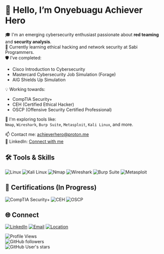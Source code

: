 # 👋 Hello, I’m Onyebuagu Achiever Hero

🎓 I'm an emerging cybersecurity enthusiast passionate about **red teaming** and **security analysis**.  
🔐 Currently learning ethical hacking and network security at Sabi Programmers.  
🛡️ I’ve completed:
- Cisco Introduction to Cybersecurity
- Mastercard Cybersecurity Job Simulation (Forage)
- AIG Shields Up Simulation

💡 Working towards:
- CompTIA Security+
- CEH (Certified Ethical Hacker)
- OSCP (Offensive Security Certified Professional)

🔭 I'm exploring tools like:  
`Nmap`, `Wireshark`, `Burp Suite`, `Metasploit`, `Kali Linux`, and more.

📫 Contact me: achieverhero@proton.me  
🔗 LinkedIn: [Connect with me](https://www.linkedin.com/in/achiever-onyebuagu-267958369)  

## 🛠️ Tools & Skills
![Linux](https://img.shields.io/badge/Linux-FCC624?logo=linux&logoColor=black&style=flat)
![Kali Linux](https://img.shields.io/badge/Kali_Linux-557C94?logo=kali-linux&logoColor=white&style=flat)
![Nmap](https://img.shields.io/badge/Nmap-004575?logo=nmap&logoColor=white&style=flat)
![Wireshark](https://img.shields.io/badge/Wireshark-1679A7?logo=wireshark&logoColor=white&style=flat)
![Burp Suite](https://img.shields.io/badge/Burp_Suite-FF6F00?logo=burpsuite&logoColor=white&style=flat)
![Metasploit](https://img.shields.io/badge/Metasploit-000000?logo=metasploit&logoColor=white&style=flat)

## 🎯 Certifications (In Progress)
![CompTIA Security+](https://img.shields.io/badge/Security%2B-In_Progress-red?logo=comptia&style=flat)
![CEH](https://img.shields.io/badge/CEH-In_Progress-red?logo=ec-council&style=flat)
![OSCP](https://img.shields.io/badge/OSCP-In_Progress-red?logo=offensive-security&style=flat)

## 🌐 Connect
[![LinkedIn](https://img.shields.io/badge/LinkedIn-blue?logo=linkedin&logoColor=white)](https://www.linkedin.com/in/achiever-onyebuagu-267958369)
[![Email](https://img.shields.io/badge/Email-achieverhero@proton.me-green?logo=gmail&logoColor=white)](mailto:achieverhero@proton.me)
[![Location](https://img.shields.io/badge/Nigeria-🇳🇬-lightgrey)](#)


![Profile Views](https://komarev.com/ghpvc/?username=achieverhero&color=blue)  
![GitHub followers](https://img.shields.io/github/followers/achieverhero?label=Followers&style=social)  
![GitHub User's stars](https://img.shields.io/github/stars/achieverhero?affiliations=OWNER%2CCOLLABORATOR&style=social)
